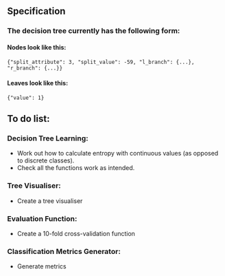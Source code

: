 ## Specification

### The decision tree currently has the following form:

#### Nodes look like this:
    {"split_attribute": 3, "split_value": -59, "l_branch": {...}, "r_branch": {...}}

#### Leaves look like this:
    {"value": 1}


## To do list:

### Decision Tree Learning:

- Work out how to calculate entropy with continuous values (as opposed to discrete classes).
- Check all the functions work as intended.

### Tree Visualiser:

- Create a tree visualiser

### Evaluation Function:

- Create a 10-fold cross-validation function

### Classification Metrics Generator:

- Generate metrics
